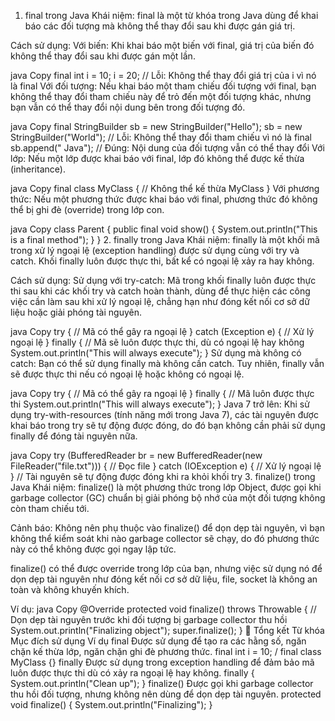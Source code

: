 1. final trong Java
   Khái niệm:
   final là một từ khóa trong Java dùng để khai báo các đối tượng mà không thể thay đổi sau khi được gán giá trị.

Cách sử dụng:
Với biến: Khi khai báo một biến với final, giá trị của biến đó không thể thay đổi sau khi được gán một lần.

java
Copy
final int i = 10;
i = 20; // Lỗi: Không thể thay đổi giá trị của i vì nó là final
Với đối tượng: Nếu khai báo một tham chiếu đối tượng với final, bạn không thể thay đổi tham chiếu này để trỏ đến một đối tượng khác, nhưng bạn vẫn có thể thay đổi nội dung bên trong đối tượng đó.

java
Copy
final StringBuilder sb = new StringBuilder("Hello");
sb = new StringBuilder("World"); // Lỗi: Không thể thay đổi tham chiếu vì nó là final
sb.append(" Java"); // Đúng: Nội dung của đối tượng vẫn có thể thay đổi
Với lớp: Nếu một lớp được khai báo với final, lớp đó không thể được kế thừa (inheritance).

java
Copy
final class MyClass {
// Không thể kế thừa MyClass
}
Với phương thức: Nếu một phương thức được khai báo với final, phương thức đó không thể bị ghi đè (override) trong lớp con.

java
Copy
class Parent {
public final void show() {
System.out.println("This is a final method");
}
}
2. finally trong Java
   Khái niệm:
   finally là một khối mã trong xử lý ngoại lệ (exception handling) được sử dụng cùng với try và catch. Khối finally luôn được thực thi, bất kể có ngoại lệ xảy ra hay không.

Cách sử dụng:
Sử dụng với try-catch: Mã trong khối finally luôn được thực thi sau khi các khối try và catch hoàn thành, dùng để thực hiện các công việc cần làm sau khi xử lý ngoại lệ, chẳng hạn như đóng kết nối cơ sở dữ liệu hoặc giải phóng tài nguyên.

java
Copy
try {
// Mã có thể gây ra ngoại lệ
} catch (Exception e) {
// Xử lý ngoại lệ
} finally {
// Mã sẽ luôn được thực thi, dù có ngoại lệ hay không
System.out.println("This will always execute");
}
Sử dụng mà không có catch: Bạn có thể sử dụng finally mà không cần catch. Tuy nhiên, finally vẫn sẽ được thực thi nếu có ngoại lệ hoặc không có ngoại lệ.

java
Copy
try {
// Mã có thể gây ra ngoại lệ
} finally {
// Mã luôn được thực thi
System.out.println("This will always execute");
}
Java 7 trở lên: Khi sử dụng try-with-resources (tính năng mới trong Java 7), các tài nguyên được khai báo trong try sẽ tự động được đóng, do đó bạn không cần phải sử dụng finally để đóng tài nguyên nữa.

java
Copy
try (BufferedReader br = new BufferedReader(new FileReader("file.txt"))) {
// Đọc file
} catch (IOException e) {
// Xử lý ngoại lệ
} // Tài nguyên sẽ tự động được đóng khi ra khỏi khối try
3. finalize() trong Java
   Khái niệm:
   finalize() là một phương thức trong lớp Object, được gọi khi garbage collector (GC) chuẩn bị giải phóng bộ nhớ của một đối tượng không còn tham chiếu tới.

Cảnh báo:
Không nên phụ thuộc vào finalize() để dọn dẹp tài nguyên, vì bạn không thể kiểm soát khi nào garbage collector sẽ chạy, do đó phương thức này có thể không được gọi ngay lập tức.

finalize() có thể được override trong lớp của bạn, nhưng việc sử dụng nó để dọn dẹp tài nguyên như đóng kết nối cơ sở dữ liệu, file, socket là không an toàn và không khuyến khích.

Ví dụ:
java
Copy
@Override
protected void finalize() throws Throwable {
// Dọn dẹp tài nguyên trước khi đối tượng bị garbage collector thu hồi
System.out.println("Finalizing object");
super.finalize();
}
📌 Tổng kết
Từ khóa	Mục đích sử dụng	Ví dụ
final	Được sử dụng để tạo ra các hằng số, ngăn chặn kế thừa lớp, ngăn chặn ghi đè phương thức.	final int i = 10; / final class MyClass {}
finally	Được sử dụng trong exception handling để đảm bảo mã luôn được thực thi dù có xảy ra ngoại lệ hay không.	finally { System.out.println("Clean up"); }
finalize()	Được gọi khi garbage collector thu hồi đối tượng, nhưng không nên dùng để dọn dẹp tài nguyên.	protected void finalize() { System.out.println("Finalizing"); }
